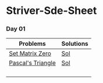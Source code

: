 # Striver-Sde-Sheet

### Day 01

Problems | Solutions
--------- | ---------
[Set Matrix Zero](https://www.codingninjas.com/codestudio/problems/set-matrix-zeros_3846774?topList=striver-sde-sheet-problems) | [Sol](./Day_01_SetMatrixZero.cpp)
[Pascal's Triangle](https://www.codingninjas.com/codestudio/problems/pascal-s-triangle_1089580?topList=striver-sde-sheet-problems) | [Sol](./Day_01_PascalTriangle.cpp)
[]()    | []()
[]()    | []()
[]()    | []()
[]()    | []()
